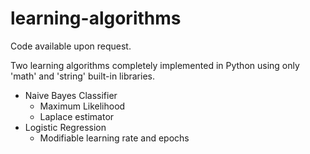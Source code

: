 # learning-algorithms
Code available upon request.

Two learning algorithms completely implemented in Python using only 'math' and 'string' built-in libraries.
- Naive Bayes Classifier
  - Maximum Likelihood
  - Laplace estimator
- Logistic Regression
  - Modifiable learning rate and epochs
